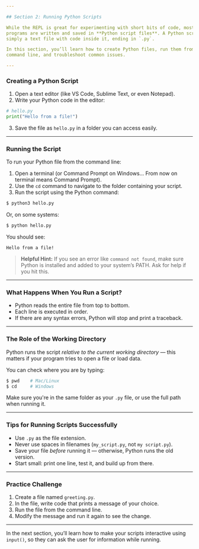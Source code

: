 ```yaml
---

## Section 2: Running Python Scripts

While the REPL is great for experimenting with short bits of code, most real
programs are written and saved in **Python script files**. A Python script is
simply a text file with code inside it, ending in `.py`.

In this section, you’ll learn how to create Python files, run them from the
command line, and troubleshoot common issues.

---
```


### Creating a Python Script

1. Open a text editor (like VS Code, Sublime Text, or even Notepad).
2. Write your Python code in the editor:

```python
# hello.py
print("Hello from a file!")
```

3. Save the file as `hello.py` in a folder you can access easily.

---

### Running the Script

To run your Python file from the command line:

1. Open a terminal (or Command Prompt on Windows... From now on terminal means
   Command Prompt).
2. Use the `cd` command to navigate to the folder containing your script.
3. Run the script using the Python command:

```bash
$ python3 hello.py
```

Or, on some systems:

```bash
$ python hello.py
```

You should see:

```
Hello from a file!
```

> **Helpful Hint:**
> If you see an error like `command not found`, make sure Python is installed
> and added to your system’s PATH.  Ask for help if you hit this.

---

### What Happens When You Run a Script?

* Python reads the entire file from top to bottom.
* Each line is executed in order.
* If there are any syntax errors, Python will stop and print a traceback.

---

### The Role of the Working Directory

Python runs the script *relative to the current working directory* — this
matters if your program tries to open a file or load data.

You can check where you are by typing:

```bash
$ pwd    # Mac/Linux
$ cd     # Windows
```

Make sure you're in the same folder as your `.py` file, or use the full path
when running it.

---

### Tips for Running Scripts Successfully

* Use `.py` as the file extension.
* Never use spaces in filenames (`my_script.py`, not `my script.py`).
* Save your file *before* running it — otherwise, Python runs the old version.
* Start small: print one line, test it, and build up from there.

---

### Practice Challenge

1. Create a file named `greeting.py`.
2. In the file, write code that prints a message of your choice.
3. Run the file from the command line.
4. Modify the message and run it again to see the change.

---

In the next section, you’ll learn how to make your scripts interactive using
`input()`, so they can ask the user for information while running.


